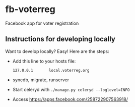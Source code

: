 fb-voterreg
===========

Facebook app for voter registration

## Instructions for developing locally

Want to develop locally? Easy! Here are the steps:

* Add this line to your hosts file:

      127.0.0.1       local.voterreg.org

* syncdb, migrate, runserver
* Start celeryd with `./manage.py celeryd --loglevel=INFO`
* Access https://apps.facebook.com/258722907563918/
